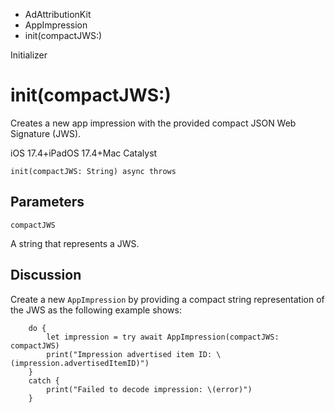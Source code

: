 

- AdAttributionKit
- AppImpression
-  init(compactJWS:) 

Initializer

# init(compactJWS:)

Creates a new app impression with the provided compact JSON Web Signature (JWS).

iOS 17.4+iPadOS 17.4+Mac Catalyst

``` source
init(compactJWS: String) async throws
```

## Parameters 

`compactJWS`  

A string that represents a JWS.

## Discussion

Create a new `AppImpression` by providing a compact string representation of the JWS as the following example shows:

```
    do {
        let impression = try await AppImpression(compactJWS: compactJWS)
        print("Impression advertised item ID: \(impression.advertisedItemID)")
    }
    catch {
        print("Failed to decode impression: \(error)")
    }
```

